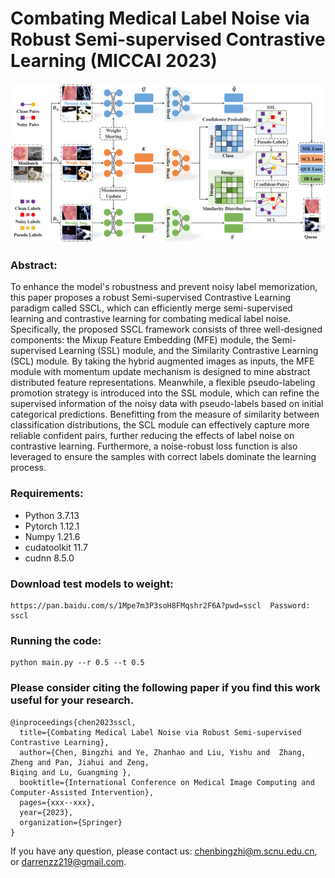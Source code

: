 # Combating Medical Label Noise via Robust Semi-supervised Contrastive Learning (MICCAI 2023)

<img src="./Overview.png" width="600">


### Abstract:

To enhance the model's robustness and prevent noisy label memorization, this paper proposes a robust Semi-supervised Contrastive Learning paradigm called SSCL, which can efficiently merge semi-supervised learning and contrastive learning for combating medical label noise. Specifically, the proposed SSCL framework consists of three well-designed components: the Mixup Feature Embedding (MFE) module, the Semi-supervised Learning (SSL) module, and the Similarity Contrastive Learning (SCL) module. By taking the hybrid augmented images as inputs, the MFE module with momentum update mechanism is designed to mine abstract distributed feature representations. Meanwhile, a flexible pseudo-labeling promotion strategy is introduced into the SSL module, which can refine the supervised information of the noisy data with pseudo-labels based on initial categorical predictions. Benefitting from the measure of similarity between classification distributions, the SCL module can effectively capture more reliable confident pairs, further reducing the effects of label noise on contrastive learning. Furthermore, a noise-robust loss function is also leveraged to ensure the samples with correct labels dominate the learning process. 


### Requirements:
* Python 3.7.13
* Pytorch 1.12.1 
* Numpy 1.21.6
* cudatoolkit 11.7
* cudnn 8.5.0

### Download test models to weight:
```
https://pan.baidu.com/s/1Mpe7m3P3soH8FMqshr2F6A?pwd=sscl  Password: sscl 

```

### Running the code:
```
python main.py --r 0.5 --t 0.5 
```

### Please consider citing the following paper if you find this work useful for your research.

```
@inproceedings{chen2023sscl,
  title={Combating Medical Label Noise via Robust Semi-supervised Contrastive Learning},
  author={Chen, Bingzhi and Ye, Zhanhao and Liu, Yishu and  Zhang, Zheng and Pan, Jiahui and Zeng,
Biqing and Lu, Guangming },
  booktitle={International Conference on Medical Image Computing and Computer-Assisted Intervention},
  pages={xxx--xxx},
  year={2023},
  organization={Springer}
}
```
If you have any question, please contact us: chenbingzhi@m.scnu.edu.cn, or  darrenzz219@gmail.com.




